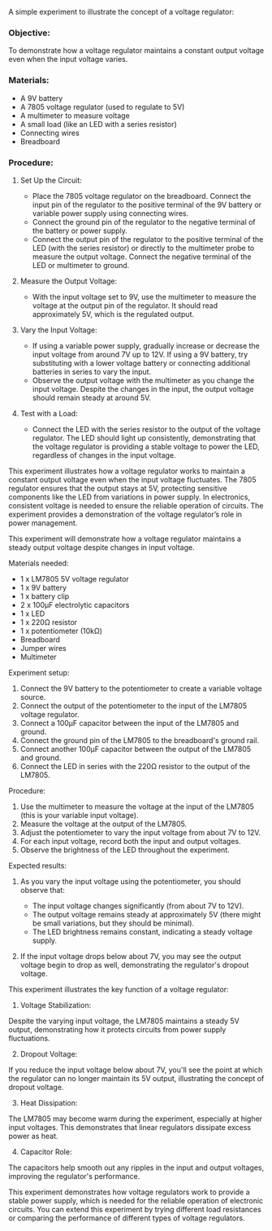 
A simple experiment to illustrate the concept of a voltage regulator:

### Objective:

To demonstrate how a voltage regulator maintains a constant output voltage even when the input voltage varies.

### Materials:

- A 9V battery
- A 7805 voltage regulator (used to regulate to 5V)
- A multimeter to measure voltage
- A small load (like an LED with a series resistor)
- Connecting wires
- Breadboard

### Procedure:

1. Set Up the Circuit:

   - Place the 7805 voltage regulator on the breadboard. Connect the input pin of the regulator to the positive terminal of the 9V battery or variable power supply using connecting wires.
   - Connect the ground pin of the regulator to the negative terminal of the battery or power supply.
   - Connect the output pin of the regulator to the positive terminal of the LED (with the series resistor) or directly to the multimeter probe to measure the output voltage. Connect the negative terminal of the LED or multimeter to ground.

2. Measure the Output Voltage:

   - With the input voltage set to 9V, use the multimeter to measure the voltage at the output pin of the regulator. It should read approximately 5V, which is the regulated output.

3. Vary the Input Voltage:

   - If using a variable power supply, gradually increase or decrease the input voltage from around 7V up to 12V. If using a 9V battery, try substituting with a lower voltage battery or connecting additional batteries in series to vary the input.
   - Observe the output voltage with the multimeter as you change the input voltage. Despite the changes in the input, the output voltage should remain steady at around 5V.

4. Test with a Load:

   - Connect the LED with the series resistor to the output of the voltage regulator. The LED should light up consistently, demonstrating that the voltage regulator is providing a stable voltage to power the LED, regardless of changes in the input voltage.

This experiment illustrates how a voltage regulator works to maintain a constant output voltage even when the input voltage fluctuates. The 7805 regulator ensures that the output stays at 5V, protecting sensitive components like the LED from variations in power supply. In electronics, consistent voltage is needed to ensure the reliable operation of circuits. The experiment provides a demonstration of the voltage regulator’s role in power management.


This experiment will demonstrate how a voltage regulator maintains a steady output voltage despite changes in input voltage.

Materials needed:

- 1 x LM7805 5V voltage regulator
- 1 x 9V battery
- 1 x battery clip
- 2 x 100μF electrolytic capacitors
- 1 x LED
- 1 x 220Ω resistor
- 1 x potentiometer (10kΩ)
- Breadboard
- Jumper wires
- Multimeter

Experiment setup:

1. Connect the 9V battery to the potentiometer to create a variable voltage source.
2. Connect the output of the potentiometer to the input of the LM7805 voltage regulator.
3. Connect a 100μF capacitor between the input of the LM7805 and ground.
4. Connect the ground pin of the LM7805 to the breadboard's ground rail.
5. Connect another 100μF capacitor between the output of the LM7805 and ground.
6. Connect the LED in series with the 220Ω resistor to the output of the LM7805.

Procedure:

1. Use the multimeter to measure the voltage at the input of the LM7805 (this is your variable input voltage).
2. Measure the voltage at the output of the LM7805.
3. Adjust the potentiometer to vary the input voltage from about 7V to 12V.
4. For each input voltage, record both the input and output voltages.
5. Observe the brightness of the LED throughout the experiment.

Expected results:

1. As you vary the input voltage using the potentiometer, you should observe that:
   - The input voltage changes significantly (from about 7V to 12V).
   - The output voltage remains steady at approximately 5V (there might be small variations, but they should be minimal).
   - The LED brightness remains constant, indicating a steady voltage supply.

2. If the input voltage drops below about 7V, you may see the output voltage begin to drop as well, demonstrating the regulator's dropout voltage.

This experiment illustrates the key function of a voltage regulator:

1. Voltage Stabilization:

Despite the varying input voltage, the LM7805 maintains a steady 5V output, demonstrating how it protects circuits from power supply fluctuations.

2. Dropout Voltage:

If you reduce the input voltage below about 7V, you'll see the point at which the regulator can no longer maintain its 5V output, illustrating the concept of dropout voltage.

3. Heat Dissipation:

The LM7805 may become warm during the experiment, especially at higher input voltages. This demonstrates that linear regulators dissipate excess power as heat.

4. Capacitor Role:

The capacitors help smooth out any ripples in the input and output voltages, improving the regulator's performance.

This experiment demonstrates how voltage regulators work to provide a stable power supply, which is needed for the reliable operation of electronic circuits. You can extend this experiment by trying different load resistances or comparing the performance of different types of voltage regulators.
